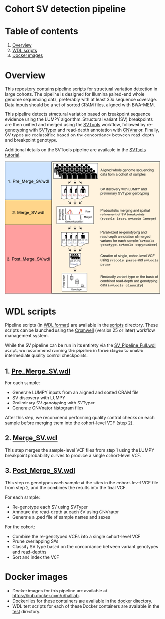
# Cohort SV detection pipeline

# Table of contents
1. [Overview](#overview)
2. [WDL scripts](#wdl-scripts)
3. [Docker images](#docker-images)

# Overview
This repository contains pipeline scripts for structural variation detection in large cohorts. The pipeline is designed for Illumina paired-end whole genome sequencing data, preferably with at least 30x sequence coverage. Data inputs should be a set of sorted CRAM files, aligned with BWA-MEM.

This pipeline detects structural variation based on breakpoint sequence evidence using the LUMPY algorithm. Structural variant (SV) breakpoints are then unified and merged using the [SVTools](https://github.com/hall-lab/svtools) workflow, followed by re-genotyping with [SVTyper](https://github.com/hall-lab/svtyper) and read-depth annotation with [CNVnator](https://github.com/abyzovlab/CNVnator). Finally, SV types are reclassified based on the concordance between read-depth and breakpoint genotype.

Additional details on the SVTools pipeline are available in the [SVTools tutorial](https://github.com/hall-lab/svtools/blob/master/Tutorial.md).

![Workflow](images/workflow.wdl.v04.low-01.png?raw=true "Workflow")

# WDL scripts

Pipeline scripts (in [WDL format](https://software.broadinstitute.org/wdl/)) are available in the [scripts](scripts) directory. These scripts can be launched using the [Cromwell](https://github.com/broadinstitute/cromwell) (version 25 or later) workflow management system.

While the SV pipeline can be run in its entirety via the [SV_Pipeline_Full.wdl](scripts/SV_Pipeline_Full.wdl) script, we recommend running the pipeline in three stages to enable intermediate quality control checkpoints.

## 1. [Pre_Merge_SV.wdl](scripts/Pre_Merge_SV.wdl)

For each sample:
  - Generate LUMPY inputs from an aligned and sorted CRAM file
  - SV discovery with LUMPY
  - Preliminary SV genotyping with SVTyper
  - Generate CNVnator histogram files

After this step, we recommend performing quality control checks on each sample before merging them into the cohort-level VCF (step 2).

## 2. [Merge_SV.wdl](scripts/Merge_SV.wdl)

This step merges the sample-level VCF files from step 1 using the LUMPY breakpoint probability curves to produce a single cohort-level VCF.

## 3. [Post_Merge_SV.wdl](scripts/Post_Merge_SV.wdl)

This step re-genotypes each sample at the sites in the cohort-level VCF file from step 2, and the combines the results into the final VCF.

For each sample:
  - Re-genotype each SV using SVTyper
  - Annotate the read-depth at each SV using CNVnator
  - Generate a .ped file of sample names and sexes

For the cohort:
  - Combine the re-genotyped VCFs into a single cohort-level VCF
  - Prune overlapping SVs
  - Classify SV type based on the concordance between variant genotypes and read-depths
  - Sort and index the VCF

# Docker images

- Docker images for this pipeline are available at https://hub.docker.com/u/halllab.
- Dockerfiles for these containers are available in the [docker](docker) directory.
- WDL test scripts for each of these Docker containers are available in the [test](test) directory.
